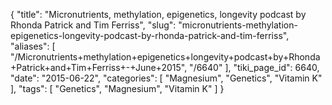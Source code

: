 {
    "title": "Micronutrients, methylation, epigenetics, longevity podcast by Rhonda Patrick and Tim Ferriss",
    "slug": "micronutrients-methylation-epigenetics-longevity-podcast-by-rhonda-patrick-and-tim-ferriss",
    "aliases": [
        "/Micronutrients+methylation+epigenetics+longevity+podcast+by+Rhonda+Patrick+and+Tim+Ferriss+-+June+2015",
        "/6640"
    ],
    "tiki_page_id": 6640,
    "date": "2015-06-22",
    "categories": [
        "Magnesium",
        "Genetics",
        "Vitamin K"
    ],
    "tags": [
        "Genetics",
        "Magnesium",
        "Vitamin K"
    ]
}